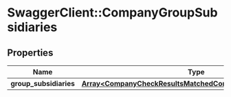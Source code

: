 # SwaggerClient::CompanyGroupSubsidiaries

## Properties
Name | Type | Description | Notes
------------ | ------------- | ------------- | -------------
**group_subsidiaries** | [**Array&lt;CompanyCheckResultsMatchedCompanyImmediateParents&gt;**](CompanyCheckResultsMatchedCompanyImmediateParents.md) |  | 


